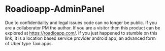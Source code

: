 # Roadioapp-AdminPanel
Due to confidentiality and legal issues code can no longer be public. If you are a collaborator PM the author. If you are a visitor then this product can be explored at https://roadioapp.com/. If you just happened to stumble on this link; it is a location based service provider android app, an advanced form of Uber type Taxi apps.
